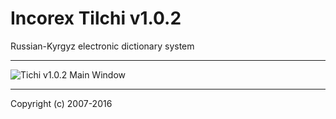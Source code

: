 # Incorex Tilchi v1.0.2
Russian-Kyrgyz electronic dictionary system

----------------

![Tichi v1.0.2 Main Window](https://github.com/IncorexLLC/Tichi/blob/master/Snapshots/MainWindow.gif)

----------------

Copyright (c) 2007-2016
